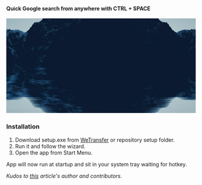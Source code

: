 #### Quick Google search from anywhere with CTRL + SPACE
![App Preview](preview.gif)

### Installation
1. Download setup.exe from [WeTransfer](https://we.tl/t-QwOP3FNUvf) or repository setup folder.
2. Run it and follow the wizard.
3. Open the app from Start Menu. 

App will now run at startup and sit in your system tray waiting for hotkey.

_Kudos to [this](http://www.pinvoke.net/default.aspx/user32/registerhotkey.html) article's author and contributors._
